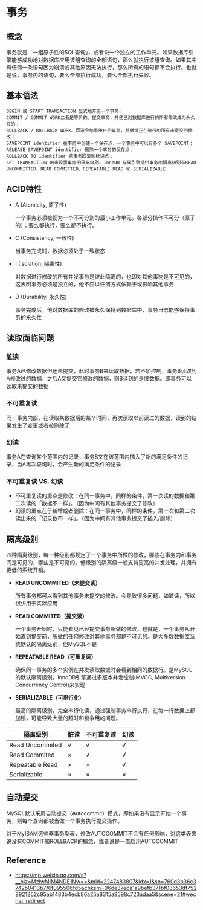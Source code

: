 # 事务



## 概念

事务就是「一组原子性的SQL查询」，或者说一个独立的工作单元。如果数据库引擎能够成功地对数据库应用该组查询的全部语句，那么就执行该组查询。如果其中有任何一条语句因为崩溃或其他原因无法执行，那么所有的语句都不会执行。也就是说，事务内的语句，要么全部执行成功，要么全部执行失败。



## 基本语法

```mysql
BEGIN 或 START TRANSACTION 显式地开启一个事务；
COMMIT / COMMIT WORK二者是等价的。提交事务，并使已对数据库进行的所有修改成为永久性的；
ROLLBACK / ROLLBACK WORK。回滚会结束用户的事务，并撤销正在进行的所有未提交的修改；
SAVEPOINT identifier 在事务中创建一个保存点，一个事务中可以有多个 SAVEPOINT；
RELEASE SAVEPOINT identifier 删除一个事务的保存点；
ROLLBACK TO identifier 把事务回滚到标记点；
SET TRANSACTION 用来设置事务的隔离级别。InnoDB 存储引擎提供事务的隔离级别有READ UNCOMMITTED、READ COMMITTED、REPEATABLE READ 和 SERIALIZABLE
```



## ACID特性

- A (Atomicity, 原子性) 

    一个事务必须被视为一个不可分割的最小工作单元。各部分操作不可分（原子的）；要么都执行，要么都不执行。

- C (Consistency, 一致性) 

    当事务完成时，数据必须处于一致状态

- I (Isolation, 隔离性) 

    对数据进行修改的所有并发事务是彼此隔离的，也即对其他事物是不可见的，这表明事务必须是独立的，他不应以任何方式依赖于或影响其他事务

- D (Durability, 永久性) 

    事务完成后，他对数据库的修改被永久保持到数据库中，事务日志能够保持事务的永久性



## 读取面临问题

### 脏读

事务A已修改数据但还未提交，此时事务B来读取数据，若不加控制，事务B读取到A修改过的数据，之后A又提交它修改的数据，则B读到的是脏数据。即事务可以读取未提交的数据

### 不可重复读

同一事务内部，在读取某数据后的某个时间，再次读取以前读过的数据，读到的结果发生了变更或者被删除了

### 幻读

事务A在查询某个范围内的记录，事务B又在该范围内插入了新的满足条件的记录，当A再次查询时，会产生新的满足条件的记录

### 不可重复读 VS. 幻读

- 不可重复读的重点是修改：在同一事务中，同样的条件，第一次读的数据和第二次读的「数据不一样」。（因为中间有其他事务提交了修改）
- 幻读的重点在于新增或者删除：在同一事务中，同样的条件，第一次和第二次读出来的「记录数不一样」。（因为中间有其他事务提交了插入/删除）



## 隔离级别

四种隔离级别，每一种级别都规定了一个事务中所做的修改，哪些在事务内和事务间是可见的，哪些是不可见的。低级别的隔离级一般支持更高的并发处理，并拥有更低的系统开销。

- **READ UNCOMMITED（未提交读）**

    所有事务都可以看到其他事务未提交的修改。会导致很多问题，如脏读，所以很少用于实际应用

- **READ COMMITED（提交读）** 

    一个事务开始时，只能看见已经提交事务所做的修改，也就是，一个事务从开始直到提交前，所做的任何修改对其他事务都是不可见的。是大多数数据库系统默认的隔离级别，但MySQL不是

- **REPEATABLE READ（可重复读）** 

    确保同一事务的多个实例在并发读取数据时会看到相同的数据行。是MySQL的默认隔离级别，InnoDB引擎通过多版本并发控制(MVCC, Multiversion Concurrency Control)来实现

- **SERIALIZABLE（可串行化）** 

    最高的隔离级别，完全串行化读，通过强制事务串行执行，在每一行数据上都加锁，可能导致大量的超时和锁争用的问题。



| 隔离级别        | 脏读 | 不可重复读 | 幻读 |
| --------------- | ---- | ---------- | ---- |
| Read Uncommited | √    | √          | √    |
| Read Commited   | ×    | √          | √    |
| Repeatable Read | ×    | ×          | √    |
| Serializable    | ×    | ×          | ×    |



## 自动提交

MySQL默认采用自动提交（Autocommit）模式，即如果没有显示开始一个事务，则每个查询都被当做一个事务执行提交操作。

对于MyISAM这些非事务型表，修改AUTOCOMMIT不会有任何影响，对这类表来说没有COMMIT和ROLLBACK的概念，或者说是一直启用AUTOCOMMIT



## Reference

- https://mp.weixin.qq.com/s?__biz=MzIwMjM4NDE1Nw==&mid=2247483807&idx=1&sn=760d3b36c3742b0413b7f6f095506fd5&chksm=96de37eda1a9befb371bf03653df7528921262c95ab1483b4ecb86a25a8315a9598c723adaa5&scene=21#wechat_redirect